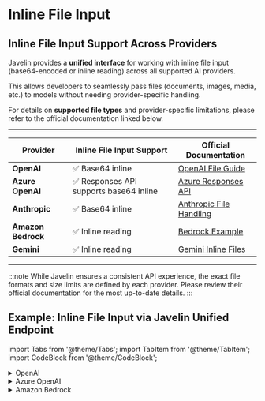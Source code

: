 # Inline File Input

## Inline File Input Support Across Providers

Javelin provides a **unified interface** for working with inline file input (base64-encoded or inline reading) across all supported AI providers.  

This allows developers to seamlessly pass files (documents, images, media, etc.) to models without needing provider-specific handling.

For details on **supported file types** and provider-specific limitations, please refer to the official documentation linked below.

---

| Provider         | Inline File Input Support | Official Documentation |
|------------------|----------------------------|------------------------|
| **OpenAI**       | ✅ Base64 inline | [OpenAI File Guide](https://platform.openai.com/docs/guides/pdf-files?api-mode=responses#base64-encoded-files) |
| **Azure OpenAI** | ✅ Responses API supports base64 inline | [Azure Responses API](https://learn.microsoft.com/en-us/azure/ai-foundry/openai/how-to/responses?utm_source=chatgpt.com&tabs=python-key#base64-encoded-image) |
| **Anthropic**    | ✅ Base64 inline | [Anthropic File Handling](https://docs.claude.com/en/docs/build-with-claude/pdf-support#option-2%3A-base64-encoded-pdf-document) |
| **Amazon Bedrock** | ✅ Inline reading | [Bedrock Example](https://builder.aws.com/content/2i4v2vZRb9YgL2RxkawPiF8f0lZ/using-document-chat-with-the-amazon-bedrock-converse-api) |
| **Gemini**       | ✅ Inline reading | [Gemini Inline Files](https://ai.google.dev/gemini-api/docs/document-processing#inline_data) |

---

:::note 
While Javelin ensures a consistent API experience, the exact file formats and size limits are defined by each provider. Please review their official documentation for the most up-to-date details.
:::

## Example: Inline File Input via Javelin Unified Endpoint


import Tabs from '@theme/Tabs';
import TabItem from '@theme/TabItem';
import CodeBlock from '@theme/CodeBlock';

<details>
<summary>OpenAI</summary>
<Tabs>
  <TabItem value="Python">
    ```python [Python]
    import requests, os, base64, mimetypes
    # Config
    JAVELIN_OPEN_API = "https://api-dev.javelin.live/v1/responses"
    OPENAI_KEY = os.getenv("OPENAI_KEY")
    JAVELIN_API_KEY = os.getenv("JAVELIN_API_KEY")

    FILE_PATH = "/your/path/to/pdf-file"

    def get_base64(file_path):
        with open(file_path, "rb") as f:
            data = f.read()

        return base64.b64encode(data).decode("utf-8")

    base64_string = get_base64(FILE_PATH)

    payload = {
        "model": "gpt-5",
        "input": [
            {
                "role": "user",
                "content": [
                    {"type": "input_text", "text": "What is this file about?"},
                    {
                        "type": "input_file",
                        "file_data": f"data:application/pdf;base64,{base64_string}",
                        "filename": <your-file-name>,
                    },
                ],
            }
        ],
    }

    headers = {
        "Authorization": f"Bearer {OPENAI_KEY}",
        "Content-Type": "application/json",
        "x-javelin-apikey": JAVELIN_API_KEY,
        "x-javelin-route": "<your-javelin-unified-route>",
    }

    resp = requests.post(JAVELIN_OPEN_API, headers=headers, json=payload)
    resp.raise_for_status()
    print("\n=== Model Output ===")
    print(resp.json().get("output_text", resp.json()))
    ```
  </TabItem>
  
  <TabItem value="Shell">
    ```bash [Shell]
    curl -X POST "https://api-dev.javelin.live/v1/responses" \
    -H "Authorization: Bearer $OPENAI_KEY" \
    -H "x-javelin-apikey: $JAVELIN_API_KEY" \
    -H "x-javelin-route: <your-javelin-unified-route>" \
    -H "Content-Type: application/json" \
    -d '{
        "model": "gpt-5",
        "input": [
        {
            "role": "user",
            "content": [
            {
                "type": "input_text", 
                "text": "What is this file about?"
            },
            {
                "type": "input_file",
                "file_data": "data:application/pdf;base64,BASE64_STRING_HERE",
                "filename": "<your-file-name>"
            }
            ]
        }
        ]
    }'
    ```
  </TabItem>
</Tabs>
</details>

<details>
<summary>Azure OpenAI</summary>
<Tabs>
<TabItem value="Python">
```python [Python]
import requests, os, base64, mimetypes

# Config
JAVELIN_AZURE_API = "https://api-dev.javelin.live/v1/openai/responses?api-version=2025-04-01-preview"
AZURE_OPENAI_KEY = os.getenv("AZURE_OPENAI_KEY")
JAVELIN_API_KEY = os.getenv("JAVELIN_API_KEY")

FILE_PATH = "/your/path/to/pdf-file"

def get_base64(file_path):
    with open(file_path, "rb") as f:
        data = f.read()

    return base64.b64encode(data).decode("utf-8")

base64_string = get_base64(FILE_PATH)

payload = {
    "model": "gpt-5",
    "input": [
        {
            "role": "user",
            "content": [
                {"type": "input_text", "text": "What is this file about?"},
                {
                    "type": "input_file",
                    "file_data": f"data:{mime_type};base64,{base64_string}",
                    "filename": filename,
                },
            ],
        }
    ],
}

headers = {
    "Api-Key": f"{AZURE_OPENAI_KEY}",
    "Content-Type": "application/json",
    "x-javelin-apikey": JAVELIN_API_KEY,
    "x-javelin-route": "<your-javelin-unified-route>",
}

resp = requests.post(JAVELIN_AZURE_API, headers=headers, json=payload)
resp.raise_for_status()
print("\n=== Model Output ===")
print(resp.json().get("output_text", resp.json()))
    ```
</TabItem>

<TabItem value="Shell">
```bash [Shell]
curl -X POST "https://api-dev.javelin.live/v1/openai/responses?api-version=2025-04-01-preview" \
-H "Api-Key: $AZURE_OPENAI_KEY" \
-H "x-javelin-apikey: $JAVELIN_API_KEY" \
-H "x-javelin-route: <your-javelin-unified-route>" \
-H "Content-Type: application/json" \
-d '{
    "model": "gpt-5",
    "input": [
    {
        "role": "user",
        "content": [
        {
            "type": "input_text", 
            "text": "What is this file about?"
        },
        {
            "type": "input_file",
            "file_data": "data:application/pdf;base64,BASE64_STRING_HERE",
            "filename": "sample.pdf"
        }
        ]
    }
    ]
}'
    ```
    </TabItem>
</Tabs>
</details>

<details>
<summary>Amazon Bedrock</summary>
:::note
Amazon Bedrock works with both **base64-encoded files** and **raw inline files**.  
The example below demonstrates usage **without base64 encoding**.
:::
<Tabs>
  <TabItem value="Python">
    ```python [Python]
    import requests, os, base64

    model_id = "anthropic.claude-3-haiku-20240307-v1:0"

    # Config
    JAVELIN_AMAZON_API = f"https://api-dev.javelin.live/v1/model/{model_id}/converse"
    JAVELIN_API_KEY = os.getenv("JAVELIN_API_KEY")

    FILE_PATH = "/your/path/to/pdf-file"

    def get_doc_bytes(file_path):
        with open(file_path, "rb") as f:
            data = f.read()

        return data

    doc_byte = get_doc_bytes(FILE_PATH)

    payload = {
        "messages": [
            {
                "role": "user",
                "content": [
                    {
                        "text": "Briefly compare the models described in this document",
                    },
                    {
                        "document": 
                        {
                            "format": "pdf",
                            "name": "Amazon Nova Service Cards", 
                            "source": {
                                "bytes": doc_byte
                        }
                        }
                    }
                ]
            }
        ]
    }

    headers = {
        "Content-Type": "application/json",
        "x-javelin-apikey": JAVELIN_API_KEY,
        "x-javelin-route": "<your-javelin-unified-route>"
    }

    resp = requests.post(JAVELIN_AMAZON_API, headers=headers, json=payload)
    resp.raise_for_status()
    print("\n=== Model Output ===")
    print(resp.json().get("output_text", resp.json()))
    ```
  </TabItem>
  
  <TabItem value="Shell">
    ```bash [Shell]
    curl -X POST "https://api-dev.javelin.live/v1/model/{model_id}/converse" \
    -H "x-javelin-apikey: $JAVELIN_API_KEY" \
    -H "x-javelin-route: <your-javelin-unified-route>" \
    -H "Content-Type: application/json" \
    -d '{
        "messages": [
            {
                "role": "user",
                "content": [
                    {
                        "text": "Briefly compare the models described in this document",
                    },
                    {
                        "document": 
                        {
                            "format": "pdf",
                            "name": "Amazon Nova Service Cards", 
                            "source": {
                                "bytes": "<BYTES_HERE>"
                        }
                        }
                    }
                ]
            }
        ]
    }'
    ```
  </TabItem>
</Tabs>
</details>